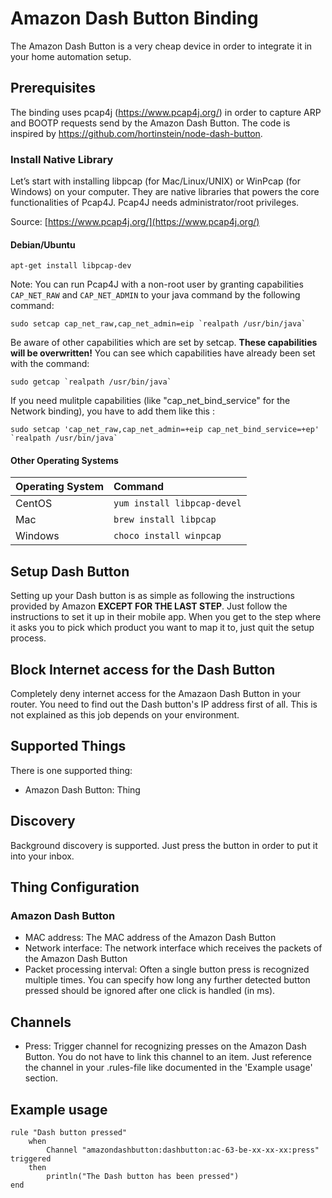 # Amazon Dash Button Binding

The Amazon Dash Button is a very cheap device in order to integrate it in your home automation setup.

## Prerequisites

The binding uses pcap4j (https://www.pcap4j.org/) in order to capture ARP and BOOTP requests send by the Amazon Dash Button. The code is inspired by https://github.com/hortinstein/node-dash-button.


### Install Native Library

Let’s start with installing libpcap (for Mac/Linux/UNIX) or WinPcap (for Windows) on your computer. They are native libraries that powers the core functionalities of Pcap4J. Pcap4J needs administrator/root privileges.

Source: [https://www.pcap4j.org/](https://www.pcap4j.org/)

#### Debian/Ubuntu

```shell
apt-get install libpcap-dev
```

Note: You can run Pcap4J with a non-root user by granting capabilities `CAP_NET_RAW` and `CAP_NET_ADMIN`
to your java command by the following command: 

```shell
sudo setcap cap_net_raw,cap_net_admin=eip `realpath /usr/bin/java`
```

Be aware of other capabilities which are set by setcap. **These capabilities will be overwritten!** You can see which capabilities have already been set with the command:

```shell
sudo getcap `realpath /usr/bin/java`
```

If you need mulitple capabilities (like "cap_net_bind_service" for the Network binding), you have to add them like this :

```shell
sudo setcap 'cap_net_raw,cap_net_admin=+eip cap_net_bind_service=+ep' `realpath /usr/bin/java`
```

#### Other Operating Systems

| Operating System | Command                     |
|:-----------------|:----------------------------|
| CentOS           | `yum install libpcap-devel` |
| Mac              | `brew install libpcap`      |
| Windows          | `choco install winpcap`     |


## Setup Dash Button

Setting up your Dash button is as simple as following the instructions provided by Amazon **EXCEPT FOR THE LAST STEP**. Just follow the instructions to set it up in their mobile app. When you get to the step where it asks you to pick which product you want to map it to, just quit the setup process.

## Block Internet access for the Dash Button

Completely deny internet access for the Amazaon Dash Button in your router. You need to find out the Dash button's IP address first of all. This is not explained as this job depends on your environment.


## Supported Things

There is one supported thing:

* Amazon Dash Button: Thing 

## Discovery

Background discovery is supported. Just press the button in order to put it into your inbox.

## Thing Configuration

### Amazon Dash Button

* MAC address: The MAC address of the Amazon Dash Button
* Network interface: The network interface which receives the packets of the Amazon Dash Button
* Packet processing interval: Often a single button press is recognized multiple times. You can specify how long any further detected button pressed should be ignored after one click is handled (in ms).

## Channels

* Press: Trigger channel for recognizing presses on the Amazon Dash Button. You do not have to link this channel to an item. Just reference the channel in your .rules-file like documented in the 'Example usage' section.

## Example usage

```
rule "Dash button pressed"
    when
        Channel "amazondashbutton:dashbutton:ac-63-be-xx-xx-xx:press" triggered
    then
        println("The Dash button has been pressed")
end
```
